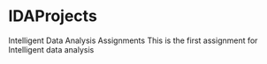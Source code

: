 # IDAProjects
Intelligent Data Analysis Assignments
This is the first assignment for Intelligent data analysis
